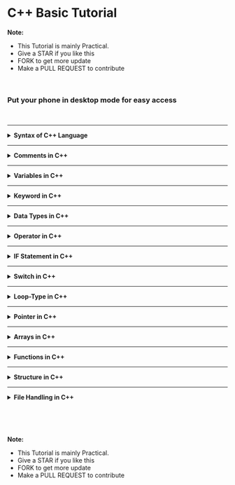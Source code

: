 # C++ Basic Tutorial

**Note:** 
 - This Tutorial is mainly Practical.
 - Give a STAR if you like this 
 - FORK to get more update
 - Make a PULL REQUEST to contribute





<br>

### Put your phone in desktop mode for easy access

<br>



<hr>

<details>
<summary><b> Syntax of C++ Language </b></summary>
<br>
<div align="left">
   <img src="../imgs/C%2B%2B/img1.jpg" height="60%" width="60%">
</div>
<br>

- **iostream**
	1. It stands for input output stream
	2. It is a collection of predefined functions/methods
	3. It is also called library of C++
	
- **include**
	1. To include the header file into the program
	
- **#**
	1. It is called preprocessor
	2. It includes the library of C++ into the program before the execution of program
	
- **conio**
	1. It stands for console input output
	2. It is used to show the output on console window
	
- **void**
	1. It is a keyword 
	2. It indicate that no one value is being returned by the function
	3. If we use another keyword like `int, float, char` etc in place of void then we will use return keyword
	
- **main**
	1. It is the function which is called the entry point of any program
	2. The execution of any program starts from the main function
	3. If in a program there is only one function then it should be main function

- **clrscr**  
	1. It stands for clear screen
	2. It is a predefined function which is used to clear the output screen
	3. It acts like a duster on output screen
	3. It is define in the `conio.h` header file

- **cout**
	1. It is a keyword which is used to print data or information on the output screen
	2. It is always use with insertion operator
	3. `cout` (pronounced "see-out")

- **getch**
	1. It is a predefine function which is used to hold the output screen
	2. It acts like a duster on the output screen
	3. It is define in the `conio.h` header file


- **Remember:**  
	- The compiler ignores white spaces. However, multiple lines makes the code more readable.
	- Every C++ statement ends with a semicolon (;)
  

</details>




<hr>

<details><summary><b>Comments in C++</b></summary>

  - **Definition**
      * Comments can be used to explain C++ code, and to make it more readable. 
      * It can also be used to prevent execution when testing alternative code.
      * Comments can be singled-lined or multi-lined.
 


  1. Single-line comments start with two forward slashes (//).
 
 		```

		 // This is a comment
		cout << "Hello World!";

		 ```
 
  2. Multi-line comments start with /* and ends with */.
 
 		```

 		/* The code below will print the words Hello World!
		to the screen, and it is amazing */
		cout << "Hello World!";

 		```

</details>




<hr>

<details><summary><b>Variables in C++</b></summary>

  - <details><summary><b>Variables</b></summary>

      - **Definition**
     	1. It is a name of storage space which is used to store data
     	2. It's value is changeable
     	3. It always contains last value stored to it
     	4. It's always declare with data type

	  - In C++, there are different types of variables (defined with different keywords), for example:

        * `int` - stores integers (whole numbers), without decimals, such as 123 or -123
        * `double` - stores floating point numbers, with decimals, such as 19.99 or -19.99
        * `char` - stores single characters, such as 'a' or 'B'. Char values are surrounded by single quotes
        * `string` - stores text, such as "Hello World". String values are surrounded by double quotes
        * `bool` - stores values with two states: true or false

      - **Varable Declaration**

		```
			int rollno;
			float marks;
			char grade;
	
		```

		Here:
        - rollno is a variable of type int
        - marks is a variable of type float
        -  grade is a variable of type char

      - **Variable Initialization**

		```
			int rollno=201
			float marks=85.6
			char grade='A'

		```

		Here:
        - 201 is the value of rollno
        - 85.6 is the value of marks
        - A is the value of grade (Character value is always written in single quotes)

      - **Rules to declare a variable**
     	1. The first letter of a variable should be alpha character or underscore(_)
     	2. The first letter of a variable should not be digit
     	3. After first character it may be combination of alpha characters and digits
     	4. Blank space are not allowed in variable name 
     	5. Variable name should not be a keyword 


	 - **To create a variable, specify the type and assign it a value:**

 		`type variableName = value;`
 
 		**Note:** Where `type` is one of C++ types (such as `int`), and `variableName` is the name of the variable (such as x or myName). The equal sign is used to assign values to the variable.
 
 			**Example 1**

			Create a variable called x of type int and assign it the value 15:
			```
			#include <iostream>
			using namespace std;

			int main() {
  				int myNum = 15;
  				cout << myNum;
  				return 0;
			}

			```

	</details>

  - <details><summary><b>Constant in C++</b></summary>

      - **Definition**
        1. An element of program whose value can not be changed at the time of execution of program is called constant
        2. It is also called 'literals'
        3. It may be int, float and char data type

      - **Rules for constructing integer constant**
        1. It must have at least one digit
        2. It must not have a decimal point
        3. It may be positive (+ve) or negative (-ve)
        4. The range of integer constant is between -32768 to +32767
        5. No comma or blank space are allowed in integer constant

      - **Rules for constructing floating constant**
        1. It must have at least one digit
        2. It must not have a decimal point
        3. It may be positive or negative
        4. No comma or blank space are allowed in floating constant


      - **Rules for constructing character constant**
        1. It is a single alpha character, digit, or special symbol
        2. The length of character constant is 1 character
        3. Character constant is enclosed within single quotes (Example: char c='A';)


      - **Use of constant in program**
		There are two way of using constants in the C/C++ program 

        - Using const
        - Using #define


    </details>


  - <details><summary><b>Storage Classes in C++</b></summary>

      - **Definition**
		A storage classes in C++ defines the **scope, lifetime, default initial value** and **storage space** of a variable.

		There are four storage classes in C++:
        1. automatic
        2. static
        3. register
        4. external

        - **automatic:storage class**
          1. Automatic variables are declared inside a function in which they havae to used
          2. When the function is called automatic variables are created and destroy when function is exited
          3. Automatic variables can nt be used outside that function in which its declared. It means w can say that it is private member
          4. Automatic variables are also known as local variable
          5. `auto` keyword is used to declare automatic type variable
   
			<br>
       		<div align="left">
   			<img src="../imgs/C%2B%2B/img6.jpg" height="60%" width="60%">
			</div>
			<br>


        - **Example**
        
			```
			#include<iostream>
			using namespace std;
			int main()
			{
				auto int x=5;
				{
					auto int x=3;
					{
						auto x=1;
						cout<<x<<end1;
					}
					cout<<x<<end1;
				}
				cout<<x<<end1;
			}


			/*
			### Output ###
			1
			3
			5
			*/
			```

			Here the value of innermost x is 1, out of this block value is 3 and out of this block is 5.


		- **static:storage class**
          1. Static variables can be used anywhere in the program inside or outside of a function or block
          2. The value of a static variable exits untill the end of program
          3. The static variable which is declared inside a function is called "internal static variable" and it can not be used outside that function
          4. The static variable which is declared outside a function is called external variable" and it can be used in all the function of that program
   
			<br>
       		<div align="left">
   			<img src="../imgs/C%2B%2B/img7.jpg" height="60%" width="60%">
			</div>
			<br>


        - **Example**
        
			```
			#include<iostream>
			using namespace std;
			void demo()
			{
				static it x=0;
				cout<<x<<end1;
				x++;
			}
			int main()
			{
				Demo(); 	// calling
				Demo();
				Demo();
				Demo();
			}
			


			/*
			### Output ###
			0
			1
			2
			3
			*/
			```

			Here the Demo function is called four times and each time value is incremented by one.


		- **Register:storage class**
          1. register variables is stored in one of the register of system, instead of memory
          2. Value stored in register can be accessed faster than one that is stored in memory
   
			<br>
       		<div align="left">
   			<img src="../imgs/C%2B%2B/img8.jpg" height="60%" width="60%">
			</div>
			<br>


        - **Example**
        
			```
			#include<iostream>
			using namespace std;
			int main()
			{
				register int x,y=20,z=30;
				x=y+z;
				cout<<"Add="<<x
			}
			


			/*
			### Output ###
			Add=50
			*/
			```

			

		- **external:storage class**
          1. Variable that can be used anywhere in the program is called external variable
          2. External storage class does not create a variable, but its inform the compiler of its existence
          3. `extern` keyword is used to declare external variable 


			<br>
       		<div align="left">
   			<img src="../imgs/C%2B%2B/img9.jpg" height="60%" width="60%">
			</div>
			<br>


        - **Example**
        
			```
			#include<iostream>
			using namespace std;
			int x=10; 	// extarnal variable
			int main()
			{
				extern int x=5;
				cout<<x;
			}
			


			/*
			### Output ###
			5
			*/
			```


    </details>

</details>



<hr>

<details><summary><b>Keyword in C++</b></summary>

- **Definition**
	1. The word that has a predefined meaning is called keywords
	2. It's functionality is also predefined
	3. It can not be used as an identifier

- **Keywords in C++ are given below:**

	```
	1. default
	2. float
	3. register
	4. struct
	5. volatile
	6. break
	7. do
	8. for
	9. return
	10. switch
	11. while
	12. case
	13. double
	14. goto
	15. short
	16. typedef
	17. char
	18. else
	19. if
	20. signed
	21. union
	22. const
	23. enum
	24. int
	25. sizeof
	26. unsigned
	27. countinue
	28. extern
	29. long
	30. static
	31. void
	32. auto

	```


</details>




<hr>

<details><summary><b>Data Types in C++</b></summary>

- **Definition**
	1. It is a type of data which is used in the program
	2. There are many predefined data types in C/C++ library like `int,char, float` etc
	
	<br><Br>

	<div align="left">
    <img src="../imgs/C%2B%2B/img2.jpg" height="60%" width="60%">
	</div>
	<br>

- **Integer Type**

	<br>
	<div align="left">
    <img src="../imgs/C%2B%2B/img3.jpg" height="60%" width="60%">
	</div>
	<br>


- **Float Type**

	<br>
	<div align="left">
    <img src="../imgs/C%2B%2B/img4.jpg" height="60%" width="60%">
	</div>
	<br>


- **Character Type**

	<br>
	<div align="left">
    <img src="../imgs/C%2B%2B/img5.jpg" height="60%" width="60%">
	</div>
	<br>


</details>



<hr>

<details><summary><b>Operator in C++</b></summary>

<br>
	<div align="left">
   	<img src="../imgs/C%2B%2B/img10.jpg" height="60%" width="60%">
	</div>
	<br>

- **Operator**
	It is a special symbol which is used to perform logical or mathematical operation on data or variable.

- **operand**
	It is a data or variable on which the operation is to be performed.

- **Types of Operator**
	- Arithmetic Operators
	- Relational Operators
	- Logical Operators
	- Assignment Operators
	- Bitwise Operators
	- Increment/Decrement Operators
	- Conditional Operators
	- Special Operators

<br>


- **Arithmetic Operators**

	<br>
	<div align="left">
    <img src="../imgs/C%2B%2B/img11.jpg" height="60%" width="60%">
	</div>
	<br>

	```
	#include<iostream>
	using namespace std;
	int main()
	{
		int a=5,b=3;
		cout<<(a+b)<<"\n";
		cout<<(a-b)<<"\n";
		cout<<(a*b)<<"\n";
		cout<<(a/b)<<"\n";
		cout<<(a%b)<<"\n"; 	// %(modulus) holds remainder
	}

	/*
	### Output ###
	8
	2
	15
	1
	2
	*/
	```


	<br>

- **Relational Operators**

	<br>
	<div align="left">
    <img src="../imgs/C%2B%2B/img12.jpg" height="60%" width="60%">
	</div>
	<br>


<br>


- **Logical Operators**

	<br>
	<div align="left">
    <img src="../imgs/C%2B%2B/img13.jpg" height="60%" width="60%">
	</div>
	<br>
	
	```
	#include<iostream>
	using namespace std;
	int main()
	{
		int a=10,b=50,c=30;
		if(a>b&&a>c)
		cout<<"a is greater";
		if(b>a&&b>c)
		cout<<"b is greater";
		if(c>a&&c>b)
		cout<<"c is greater";
	}

	/*
	### Output ###
	b is greater
	*/
	```

<br>


- **Assignment Operators**

	<br>
	<div align="left">
    <img src="../imgs/C%2B%2B/img14.jpg" height="60%" width="60%">
	</div>
	<br>


	```
	#include<iostream>
	using namespace std;
	int main()
	{
		int x1=5,y1=3;
		x1+=y1; 	// x1=x1+y1
		cout<<"x1="<<x1<<"\n";

		int x2=5,y2=3;
		x2-=y2; 	// x2=x2-y2
		cout<<"x2="<<x2<<"\n";

		int x3=5,y3=3;
		x3*=y3; 	// x3=x3*y3
		cout<<"x3="<<x3<<"\n";

		int x4=5,y4=3;
		x4/=y4; 	// x4=x4/y4
		cout<<"x4="<<x4<<"\n";

		int x5=5,y5=3;
		x5%=y5; 	// x5=x5%y5
		cout<<"x5="<<x5<<"\n";
	}

	/*
	### Output ###
	x1=8
	x2=2
	x3=15
	x4=1
	x5=2
	*/
	```

<br>


- **Bitwise Operators**

	<br>
	<div align="left">
    <img src="../imgs/C%2B%2B/img15.jpg" height="60%" width="60%">
	</div>
	<br>


	```
	#include<iostream>
	using namespace std;
	int main()
	{
		int a=5,b=3,c; 	// variable declaration
		c=a&b; 	 	// AND operation
		cout<<"a&b="<<c<<"\n";
		c=a|b; 	 	// OR operation
		cout<<"a|b="<<c<<"\n";
		c=a>>2; 	 	// shift right operation
		cout<<"a>>2="<<c<<"\n";
		c=a<<2; 	 	// shift left operation
		cout<<"a<<2="<<c<<"\n";
		
	}

	/*
	### Output ###
	a&b=1
	a|b=7
	a>>2=1
	a<<2=20
	*/
	```


<br>


- **Increment/Decrement Operators**

	<br>
	<div align="left">
    <img src="../imgs/C%2B%2B/img16.jpg" height="60%" width="60%">
	</div>
	<br>


	```
	#include<iostream>
	using namespace std;
	int main()
	{
		int a=5,b=10;
		cout<<++a<<end1;
		cout<<--b;
	}

	/*
	### Output ###
	6
	9
	*/
	```


<br>


- **Conditional Operators**

	<br>
	<div align="left">
    <img src="../imgs/C%2B%2B/img17.jpg" height="60%" width="60%">
	</div>
	<br>


	```
	#include<iostream>
	using namespace std;
	int main()
	{
		int a=10,b=20;
		a>b?
		cout<<"a is greater than b":cout<<"b is greater than a";
	}

	/*
	### Output ###
	b is greater than a
	*/
	```

<br>


- **Special Operators**

	<br>
	<div align="left">
    <img src="../imgs/C%2B%2B/img18.jpg" height="60%" width="60%">
	</div>
	<br>

</details>





<hr>

<details><summary><b>IF Statement in C++</b></summary>

  - <details><summary><b> IF Statement</b></summary>

	  - **Syntax**

		<br>
		<div align="left">
   		<img src="../imgs/C%2B%2B/img19.jpg" height="60%" width="60%">
		</div>
		<br>


		1. If the condition is true its body execute otherwise does not execute
		2. In the case of if in the place of condition always zero and non-zero value is checked. 
		3. In which zero means condition false and non-zero means condition true.


		- **Example**

			```
			#include<iostream>
			#include<conio.h>
			int main()
			{
				// Assign value to the variable 
				int x=50,y=20;
				// checking the condition
				if(x>y)
				{
					cout<<"x is greater than y";
				}
			}


			/*
			### Output ###
			x is greater than y
			*/
			```


		<br>

		<a href="../C%2B%2B%20Basic%20Tutorials/Simple%20Programs/IF%2C%20IF%20ELSE%2C%20NESTED%20IF/If%20Program%20List.md">Click for Practical Program</a>


    </details>

  - <details><summary><b>IF else statement </b></summary>


	   <br>
	   <div align="left">
       <img src="../imgs/C%2B%2B/img20.jpg" height="60%" width="60%">
	   </div>
	   <br>


	  - **Syntax**
		1. If the condition is true, 'if' part is executes and if the conditions is false, 'else' part is execute
		2. In the case of 'if' in the condition always zero and non-zero value is checked 
		3. In which zero means condition false and non-zero means condition true  


		<br>

	  - **Example**


		  ```
		    #include<iostream>
			int main()
			{
				// Assign value to the variable 
				int x=50,y=20;
				// checking the condition
				if(x==y)
				{
					cout<<"x is equal to y";
				}
				else
				{
					cout<<"x is not equal to y";
				}
			}


			/*
			### Output ###
			// In the above program condition is 'false' because te value of x=50 and y=20 and they are not equal, so 'else' part will execute

			x is not equal to y
			*/
		  ```


	<a href="../C%2B%2B%20Basic%20Tutorials/Simple%20Programs/IF%2C%20IF%20ELSE%2C%20NESTED%20IF/If%20Program%20List.md">Click for Practical Program</a>

	</details>

  - <details><summary><b>IF else ladder statement </b></summary>

	   <br>

	   <div align="left">
   	   <img src="../imgs/C%2B%2B/img21.jpg" height="60%" width="60%">
	   </div>
	   <br>

	  - **Syntax**
		1. It is a part of conditional statement that executes only one condition at a time
		2. If all condition are false then 'else' part executes
		3. It executes that condition that becomes first true from the top
		4. In the case of 'if' in the place of condition always zero and non-zero value is checked in which zero means condition 'false' and non-zero means conditon 'true'


		<br>

	  - **Example**


		  ```
		    #include<iostream>
			int main()
			{
				// Assign value to the variable 
				int x=10;
				if(x>5) 	// checking the condition
				{
					cout<<"x is greater than 5";
				}
				else if(x<8) 	// checking the condition
				{
					cout<<"x is less than 8";
				}
				else if(x==10) 	// checking the condition
				{
					cout<<"x is equal to 10";
				}
				else
				{
					cout<<"No one condition is true";
				}
			}


			/*
			### Output ###
			x is greater than 5
			*/
		  ```

		  **Note:** As we can see from the above program, there are three conditions in which first and third condition are true but the it executes only one condition that becomes first true from the above so the output is "x is greater than 5" 


	<a href="../C%2B%2B%20Basic%20Tutorials/Simple%20Programs/IF%2C%20IF%20ELSE%2C%20NESTED%20IF/If%20Program%20List.md">Click for Practical Program</a>
	

	</details>

  - <details><summary><b>Nested IF</b></summary>

	   <br>
	   <div align="left">
       <img src="../imgs/C%2B%2B/img22.jpg" height="60%" width="60%">
	   </div>
	   <br>

	  - **Syntax**

		1. Nested means "one inside another", so one 'if' inside another 'if' is called 'nested if'
		2. In case of 'if' in the place of condition always zero and non-zero value is checked in which zero means condition 'false' and non-zero means condition 'true'
		  

	  - **Example**


		  ```
		    #include<iostream>
			int main()
			{
				// Assign value to the variable 
				int x=10;
				if(x>5) 	// checking the condition
				{
					if(x<15) 	// checking the condition
					{
						cout<<"x is greater than 5 and less than 15";
					}
				}
				
			}


			/*
			### Output ###
			x is greater than 5 and less than 15
			*/
		  ```

		  **Note:** In the above program the outer 'if' condition is 'true', so it's body will execute and the condition of inner 'if' is also 'true', so the output is "x is greater than 5 and less than 15"



		<a href="../C%2B%2B%20Basic%20Tutorials/Simple%20Programs/IF%2C%20IF%20ELSE%2C%20NESTED%20IF/If%20Program%20List.md">Click for Practical Program</a>
	</details>

	

</details>




<hr>

<details><summary><b>Switch in C++</b></summary>

 - **Definition**

	  Switch statement allows us to execute one statement from many statement and that statements are called case.

	  Actually in switch statement, inside the body of switch a number of cases are used and a parameter are passed and from which cas this parameter is matched, executed.  

	<br>
	<div align="left">
    <img src="../imgs/C%2B%2B/img23.jpg" height="60%" width="60%">
	</div>
	<br>

   - **Syntax**

		1. IN the switch statement a value/number is passed in the place of parameter and that case will execute which is equal to the value/number.
		2. If no case matched with parameter then default case will execute. 
		  

   - **Example**


		```
		    #include<iostream>
			int main()
			{
				// Assigning parameter;s value 
				int p=2;
				switch(p)
				{
					case 1:
					cout<<"it is case 1";
					break;
					case 2:
					cout<<"it is case 2";
					break;
					case 3:
					cout<<"it is case 3";
					break;
					default:
					cout<<""no case matched";
				}
				return 0;
				
			}


			/*
			### Output ###
			it is case 2 	// because p=2 so case 2 will execute
			*/
		```



		<a href="../C%2B%2B%20Basic%20Tutorials/Simple%20Programs/SWITCH/Switch%20Program%20List.md">Click for Practical Program</a>





</details>





<hr>

<details><summary><b>Loop-Type in C++</b></summary>


  - <details><summary><b> For Loop</b></summary>

	  - **Definition**

		To run the body continuously until a required condition is fulfilled is called looping.

		When the condition will become 'false' the execution of loop will be stopped.

	  - **Syntax**

		<br>
		<div align="left">
   		<img src="../imgs/C%2B%2B/img24.jpg" height="60%" width="60%">
		</div>
		<br>


		1. In 'for loop' there are three part: initialization, condition and increment/decrement
		2. Initialization part executes only once
		3. All the three part of 'for loop' are optional 


		- **Example**

			```
			#include<iostream>
			int main()
			{
				for(int i=1;i<=10;i++)
				{
					cout<<i<<"\n";
				}
			}


			/*
			### Output ###
			1
			2
			3
			4
			5
			6
			7
			8
			9
			10

			*/
			```

			In the above program, 'i' is a variable which is initialized with 1, condition goes to 10 and it is incremented by 1.

			So the output will be 1 to 10.


		<br>

		<a href="../C%2B%2B%20Basic%20Tutorials/Simple%20Programs/LOOP/FOR%20LOOP/For%20Loop%20Program%20List.md">Click for Practical Program</a>


    </details>

  - <details><summary><b>While Loop </b></summary>

	  - **Definition**
		- To run the body continuously until a required condition is fulfilled is called "looping".
		- It is used to perform looping operation, when the condition will become false the execution of loop will be stopped 


	   <br>
	   <div align="left">
       <img src="../imgs/C++/img25.jpg" height="60%" width="60%">
	   </div>
	   <br>


	  - **Syntax**
		1. Its body will execute until the given condition is true


		<br>

	  - **Example**


		  ```
		    #include<iostream>
			int main()
			{
				
				int i=1;
				while(i<=10)
				{
					cout<<i<<"\n";
					i++;
				}
			}


			/*
			### Output ###
			1
			2
			3
			4
			5
			6
			7
			8
			9
			10

			*/
		  ```

		  In the above program, 'i' is a variable which is initialized with '1', condition goes to 10 and it is incremented by 1 so the output will be 1 to 10. 


	<a href="../C%2B%2B%20Basic%20Tutorials/Simple%20Programs/LOOP/WHILE%20LOOP/While%20Loop%20Program%20List.md">Click for Practical Program</a>

	</details>

  - <details><summary><b>Do While Loop </b></summary>
	  - **Definition**
		- To run the body countinously untill a required condition is fullfill is called "looping".
		- It is used to perform looping operation, when the condition will become false the execution of loop will be stopped 

	   <br>

	   <div align="left">
   	   <img src="../imgs/C++/img26.jpg" height="60%" width="60%">
	   </div>
	   <br>

	  - **Syntax**
		1. Its body will execute until the given condition is true.


		<br>

	  - **Example**


		  ```
		    #include<iostream.h>
			int main()
			{
				int i=1;
				do
				{
					cout<<i<<"\n";
					i++;
				}
				while(i<=10);
			}


			/*
			### Output ###
			1
			2
			3
			4
			5
			6
			7
			8
			9
			10

			*/
		  ```

		  **Note:** In the above program, 'i' is a variable which is initialixed with '1', conditin goes to 10 and it is incremented by 1 so the output will be 1 to 10.


	<a href="../C%2B%2B%20Basic%20Tutorials/Simple%20Programs/LOOP/DO%20WHILE%20LOOP/Do%20While%20Loop%20Program%20List.md">Click for Practical Program</a>
	

	</details>

  - <details><summary><b>Nested Loop</b></summary>

	  - **Definition**
	  	A loop inside another loop is called "nested loop", so one 'for loop' inside another 'for loop' is called "nested loop"

	  - **Syntax**

	   <br>
	   <div align="left">
       <img src="../imgs/C++/img27.jpg" height="60%" width="60%">
	   </div>
	   <br>
		  

	  - **Example**


		  ```
		    #include<iostream.h>
			int main()
			{
				int n;
				cout<<"Enter number upto you want to print prime number\n";
				cin>>n;
				for(int i=2;i<=n;i++)
				{
					int no=i,m=0;
					for(int j=2;j<=no-1;j++)
					{
						if(no%j==0)
						m=1;
					}
					if(m==0)
					cout<<no<<" ";
				}
				
			}


			/*
			### Output ###
			Enter number upto you want to print prime number
			20
			2 3 5 7 11 13 17 19 
			*/
		  ```


		<a href="../C%2B%2B%20Basic%20Tutorials/Simple%20Programs/LOOP/FOR%20LOOP/For%20Loop%20Program%20List.md">Click for Practical Program</a>
	</details>



</details>





<hr>

<details><summary><b>Pointer in C++</b></summary>

  - **Definition**
	1. It is a special type of variable which is used to store the address of another variable
	2. It can store the address of same data types (i.e an integer pointer can store the address of integer variable, character pointer can store the address of character variable and so on)
	3. If we add asterisk(*) symbol with any variable at the time of declaring variable, then this variable is called "pointer variable"
	4. We use ampersand symbol to get the address of variable
	5. * symbol is used to get the value at address which is hold by pointer


	<br>
	<div align="left">
    <img src="../imgs/C++/img28.jpg" height="60%" width="60%">
	</div>
	<br>

  - **Syntax**

	1. Here 'a' is a normal variable
	2. 'p' is a pointer variable because it is associated with * symbol


<br>

  - **Example**

	```

	#include<iostream.h>
	int main()
	{
		int a=10; 	// initializing normal variable
		int *p; 	// declaring pointer variable
		p=&a; 	// address of variable a is assigned to p
		cout<<"value of a="<<a;
		cout<<"address of a="<<&a;
		cout<<"value of p="<<p;
		cout<<"address of p="<<&p;
		cout<<"value of *p="<<*P; 
	}


	/*
	### Output ###
	value of a=10
	address of a=8284
	value of p=8284
	address of p=8288
	value of *p=10

	*/


	```

  - **Output Explanation**
	Assume that the address of variable a is 8284 and address of variable p is 8288, it may be different in your system

	   <br>
	   <div align="left">
       <img src="../imgs/C++/img29.jpg" height="60%" width="60%">
	   </div>
	   <br>


  <a href="../C%2B%2B%20Basic%20Tutorials/Simple%20Programs/POINTER/Pointer%20Program%20List.md">Click for Practical Program</a>


</details>





<hr>

<details><summary><b>Arrays in C++</b></summary>

  - <details><summary><b>Single Dimension Array </b></summary>

	  - **Definition**

		1. It is a collection of data of same data type
		2. It is used to store group of data simultaneously
		3. It can store data of the same data type (i.e an integer array can store only integer value, character array can store only character value and so on)
		4. We can not fetch data from array directly , therefore, we use index point
		5. The indexing of array always start with '0'
		6. Index value is always an integer number
		7. Array may be of any data type like `int,char,float` etc

		<br>

	  - **Syntax**

	    <br>
	    <div align="left">
        <img src="../imgs/C++/img30.jpg" height="60%" width="60%">
	    </div>
	    <br>

		1. Here 'a' is the name of array
		2. 'int' is the data type of array
		3. Size of array is 5 means, we can store maximum of 5 values in this array


	  - **Initialization of array (method 1)**

		<br>
	    <div align="left">
        <img src="../imgs/C++/img31.jpg" height="60%" width="60%">
	    </div>
	    <br>


	  - **Initialization of array (method 2)**

		<br>
	    <div align="left">
        <img src="../imgs/C++/img32.jpg" height="60%" width="60%">
	    </div>
	    <br>

	  - **Printing of array element (method 1)**

		```

		#include<iostream>
		using namespace std;
		int main()
		{
			int a[5]={20,10,80,70,60};
			cout<<"value at a[0]="<<a[0]<<"\n";
			cout<<"value at a[1]="<<a[1]<<"\n";
			cout<<"value at a[2]="<<a[2]<<"\n";
			cout<<"value at a[3]="<<a[3]<<"\n";
			cout<<"value at a[4]="<<a[4]<<"\n";
		}


		/*
		### Output ###
		value at a[0]=20
		value at a[1]=10
		value at a[2]=80
		value at a[3]=70
		value at a[4]=60

		*/

		```


	  - **Printing of array element using loop (method 2)**

		```

		#include<iostream>
		using namespace std;
		int main()
		{
			int a[5]={20,10,80,70,60};
			for(int i=0;i<=4;i++)
			cout<<"value at a["<<i<<"]="<<a[i]<<"\n";
		}


		/*
		### Output ###
		value at a[0]=20
		value at a[1]=10
		value at a[2]=80
		value at a[3]=70
		value at a[4]=60

		*/

		```


	  - **User input in array**

		```

		#include<iostream>
		using namespace std;
		int main()
		{
			int a[5];
			cout<<"Enter element 1=";
			cin>>a[0];
			cout<<"Enter element 2=";
			cin>>a[1];
			cout<<"Enter element 3=";
			cin>>a[2];
			for(int i=0;i<=2;i++)
			cout<<"Value at a["<<i<<"]="<<a[i]<<"\n";
			
		}


		/*
		### Output ###
		Enter element 1=45
		Enter element 2=20
		Enter element 3=60
		value at a[0]=45
		value at a[1]=20
		value at a[2]=60

		*/

		```


	  - **User input in array using loop**

		```

		#include<iostream>
		using namespace std;
		int main()
		{
			int a[5],i;
			for(int i=0;i<=2;i++)
			{
				cout<<"Enter element "<<i+1<<"=";
				cin>>a[i];
			}
			for(int i=0;i<=2;i++)
			cout<<"Value at a["<<i<<"]="<<a[i]<<"\n";
			
		}


		/*
		### Output ###
		Enter element 1=45
		Enter element 2=20
		Enter element 3=60
		value at a[0]=45
		value at a[1]=20
		value at a[2]=60

		*/

		```




		<br>


		<a href="../C%2B%2B%20Basic%20Tutorials/Simple%20Programs/ARRAY/Single%20Dimension%20Array/Array%20Program%20List.md">Click for Practical Program</a>






    </details>

  - <details><summary><b>Double Dimension Array </b></summary>

	  - **Definition**

		1. It is a collection of data of same data type
		2. It is used to store group of data simultaneously
		3. It can store data of the same data type (i.e an integer array can store only integer value, character array can store only character value and so on)
		4. We can not fetch data from array directly , therefore, we use index point
		5. The indexing of array always start with '0'
		6. Index value is always an integer number
		7. Array may be of any data type like `int,char,float` etc


		<br>

	  - **Syntax**

	    <br>
	    <div align="left">
        <img src="../imgs/C++/img33.jpg" height="60%" width="60%">
	    </div>
	    <br>

		1. Here 'a' is the name of array
		2. 'int' is the data type of array
		3. Size of array is 3x3 means, we can store maximum of 9 values in this array


	  - **Initialization of array (method 1)**

		<br>
	    <div align="left">
        <img src="../imgs/C++/img34.jpg" height="60%" width="60%">
	    </div>
	    <br>


	  - **Initialization of array (method 2)**

		<br>
	    <div align="left">
        <img src="../imgs/C++/img35.jpg" height="60%" width="60%">
	    </div>
	    <br>

	  - **Printing of array element (method 1)**

		```

		#include<iostream>
		using namespace std;
		int main()
		{
			int a[3][3]={{10,20,30},{70,80,90},{40,50,60}};
			cout<<"value at a[0][0]="<<a[0][0]<<"\n";
			cout<<"value at a[0][1]="<<a[0][1]<<"\n";
			cout<<"value at a[0][2]="<<a[0][2]<<"\n";
			cout<<"value at a[1][0]="<<a[1][0]<<"\n";
			cout<<"value at a[1][1]="<<a[1][1]<<"\n";
			cout<<"value at a[1][2]="<<a[1][2]<<"\n";
			cout<<"value at a[2][0]="<<a[2][0]<<"\n";
			cout<<"value at a[2][1]="<<a[2][1]<<"\n";
			cout<<"value at a[2][2]="<<a[2][2]<<"\n";
			
		}


		/*
		### Output ###
		value at a[0][0]=10
		value at a[0][1]=20
		value at a[0][2]=30
		value at a[1][0]=70
		value at a[1][1]=80
		value at a[1][2]=90
		value at a[2][0]=40
		value at a[2][1]=50
		value at a[2][2]=60

		*/

		```


	  - **Printing of array element using loop (method 2)**

		```

		#include<iostream>
		using namespace std;
		int main()
		{
			int a[3][3]={{10,20,30},{70,80,90},{40,50,60}};
			for(int i=0;i<=2;i++)
			{
				for(int j=0;j<=2;j++)
				{
					cout<<[i][j]<<" ";
				}
				cout<<"\n";
			}
		}


		/*
		### Output ###
		10 20 30
		70 80 90
		40 50 60

		*/

		```


	  - **User input in array using loop**

		```

		#include<iostream>
		using namespace std;
		int main()
		{
			int a[3][3];
			int i,j;
			cout<<"Enter 9 element one by one\n";
			for(int i=0;i<=2;i++)
			  for(int j=0;j<=2;j++)
			   cin>>a[i][j];
			cout<<"Element is given below\n";
			for(int i=0;i<=2;i++)
			{
				for(int j=0;j<=2;j++)
				{
					cout<<a[i][j]<<" ";
				}
				cout<<'\n";
			}
		}


		/*
		### Output ###
		Enter 9 element one by one
		5
		6
		5
		8
		7
		9
		3
		1
		5
		Element is given below
		5 6 5
		8 7 9
		3 1 5

		*/

		```




		<br>


		<a href="../C%2B%2B%20Basic%20Tutorials/Simple%20Programs/ARRAY/Double%20Dimension%20Array/Array%20Program%20List.md">Click for Practical Program</a>


    </details>





</details>



<hr>

<details><summary><b>Functions in C++</b></summary>

  - <details><summary><b>Function </b></summary>

    - **Definition**
  
	   1. It is a collection of statement that performs a specific task
	   2. It execute when it is called by its name
	   3. A large program is divided into a number of small building block for simplicity and this building block is called function
	   4. We can call a function again and again
	   5. The most important features of function is code reusability
	   6. The C library provides many pre-defined functions 
		<br>

    - **Syntax**

		<br>
	    <div align="left">
        <img src="../imgs/C++/img36.jpg" height="60%" width="60%">
	    </div>
	    <br>


    - **Key point about the function**
  
		- **Function Declaration:** At this stage the function is declared. 
  
		 For example: `void add()`

			
		- **Function Definition:** This is the place where actual code is written to perform the task.

		 For example


		```

			void add()
			{
				int x,y=20,z=30;
				x=y+z;
				cout<<"Add="<<x;
			};

		```

		

		- **Function Calling:** At this stage the function is called.

			For example: `add();`
			


    - **Complete Example**


		```

			#include <iostream>
			using namespace std;
			void add(); 	// function declarartion
			void add() 	// function definition
			{
				int x,y=20,z=30;
				x=y+z;
				cout<<"Add="<<x;
			}
			int main()
			{
				add(); 	// function calling
			}
		
	
		```

	- **Types of Function**

		There are two types of function
  
    	- **Predefined Function**
  
		The function which is predefined in the library is called predefined function. 
		Example:- `printf(), scanf(), clrscr(), getch()` etc


        - **User defined Function**
  
		The function is made by the user is called user defined function.
		Example:- `add(), sub(), multi(). div()` [**Note:**  These are userdefined name, it may different]


	- **Category of User defined Function**
  
		There are four category of user defined function:

  		- Function with no return type and no parameter
        - Function with no return type and with parameter
        - Function with return type and no parameter
        - Function with return type and parameter
  


	- **Function with no return type and no parameter**

		The function in which there is no value returning by that function is called **Function with no return type and no parameter**

		```

		#include<iostream>
		using namespace std;
		void add() 	// function definition
		{
			int x,y=20, z=30;
			x=y+z;
			cout<<"Add="<<x;
		}
		int main()
		{
			add(); 	// function calling
		}


		/*
		### Output ###
		Add=50
		*/

		```

		In the above example there is no parameter and no return type


	- **Function with no return type and with parameter**

		The function in which there is some parameter and there is no value returning by that function is called **Function with no return type and with parameter**


		```

		#include<iostream>
		using namespace std;
		void add(int y,int z) 	// function definition
		{
			int x;
			x=y+z;
			cout<<"Add="<<x;
		}
		int main()
		{
			add(10,20); 	// function calling
		}


		/*
		### Output ###
		Add=30
		*/

		```


		In the above example, there are two parameter of "integer" type namely 'y' and 'z' .

		There at the time of calling two integer value will be passed in which first will assign to y and second will assign to z.


	- **Function with return type and with no parameter**


		The function in which there is no parameter and there is some value returning by that function is called **Function with return type and with no parameter**


		```

		#include<iostream>
		using namespace std;
		void add() 	// function definition
		{
			int x,y=20,z=30;
			x=y+z;
			return x;
		}
		int main()
		{
			int rs=add(); 	// function calling
			cout<<"Add="<<rs; 
		}


		/*
		### Output ###
		Add=50
		*/

		```


		In the above example, there is no parameter but the function will return integer value because there is **int** keyword in the place of return type and return value will assign to variable **rs**.



	- **Function with return type and with parameter**	

		The function in which there is some parameter and there is some value returning by that function is called **Function with return type and with parameter**


		```

		#include<iostream>
		using namespace std;
		void add(int y,int z) 	// function definition
		{
			int x;
			x=y+z;
			return x;
		}
		int main()
		{
			int rs=add(50,30) 	// function calling
			cout<<"Add="<<rs;
		}


		/*
		### Output ###
		Add=80
		*/

		```


		In the above example, there is no parameter but the function will return integer value because there is **int** keyword in the place of return type and returned value will assign to variables **rs**



	- **Calling of Function**

		There are two ways of calling function:

		- Call By Value
		- Call By Reference


	- **Call By Value**

		In this type of calling a function direct value is passed at the time of calling.


		```

		#include<iostream>
		using namespace std;
		void add(int y,int z) 	// function definition
		{
			int x;
			x=y+z;
			cout<<"Add="<<x;
		}
		int main()
		{
			add(10,20); 	// function calling
		}


		/*
		### Output ###
		Add=30
		*/

		```

		In the above example we can see that direct value is passed at the time of calling.


	- **Call By Reference**


		1. In this type of calling a function, the reference of the value is passed at the time of calling
		2. Reference is also called address
		3. When the address of data is passed at the time of calling so it is necessary to use **pointer** in the place of parameter.
		4. For better understanding, see the example below:-


	 
	
		```

		#include<iostream>
		using namespace std;
		void sum(int *p,int *q) 	// function definition
		{
			int result=*p + *q;
			cout<<"Sum="<<result;
		}
		int main()
		{
			int x=10, y=20;
			// reference of variable is get using ampersand(&) operator
			sum(&x,&y); 	// function calling with refrence/address
		}


		/*
		### Output ###
		Add=30
		*/

		```


		In the above example, we can see that **x** and **y** are normal variable and reference of that variables are passed at the time of calling.


	- **Function with default value**

		- In this type of function, the functions contains a number of parameter with some initial value 
			**[for example: `void sum(int x=10,int y=20)`]**
		- At the time of calling if there is no value is passed
			**[for example: `sum();`]** 
			then the default value will be x=10 and y=20, but if value passed 
			**[for example: `sum(5,6);`]** 
			then the value will be x=5 and y=6

		- For better understanding see the example below:


		```

		#include<iostream>
		using namespace std;
		void sum(int x=10,int y=20) 	// function definition
		{
			int result=x + y;
			cout<<"Add="<<result<<"\n";
		}
		int main()
		{
			int x=10, y=20;
			cout<<"Without value\n";
			sum(); 	// function calling without value
			cout<<"With value\n";
			sum(5,6); 	// function calling with value
			
		}


		/*
		### Output ###
		Without value
		Add=30
		With value
		Add=11
		*/

		```



	- **Passing Array to Function**

		In this type of function, there is an array in the place of parameter
		**[for example: `void sum(int ar[5])`]** and its value is passed at the time of calling.


		```

		#include<iostream>
		using namespace std;
		void sum(int ar[5]) 	// function definition
		{
			int s=0;
			for(int i=0;i<5;i++)
			s=s+ar[i];
			cout<<"Total suum of element="<<s;
		}
		int main()
		{
			int x[5]={10,20,50,40,60};
			sum(x); 	// function calling with array
			
		}


		/*
		### Output ###
		Total sum of element=180
		*/

		```

		In the above example, we can see that there is an array **ar[5]** in place of parameter and there as another array **x[5]={10,20,50,40,60}** and it is passed at the time of calling therefore the value of array x will be copied into array ar.


	- **Recursion**


		The process of calling a function by itself is called **Recursion** and the function that calls itself is called **Recursive Function**.


		*Factorial of any Number using recursion <br> Factorial of 5=5*4*3*2*1*


		```

		#include<iostream>
		using namespace std;
		void factorial(int no,int f) 	// function definition
		{
			if(no>=1)
			{
				f=f*no;
				no--;
				factorial(no,f);
			}
			else
			cout<<"Factorial ="<<f;
		}
		int main()
		{
			int n;
			cout<<"Enter any number to find factorial\n";
			cin>>n;
			factorial(n,1); 	// function calling with array
			
		}


		/*
		### Output ###
		Enter any number to find factorial
		6
		Factorial =720
		*/

		```

	
		<a href="/Simple%20Programs/FUNCTION/Function%20Program%20List.md">Click for Practical Program</a>

  	</details>


  - <details><summary><b>String Function</b></summary>

	- **Definition**
  
	   1. Sring is a collection of character
	   2. C does not support string data type. Therefore char data type is used to make string
	   3. String in C is stored in single dimension character array
	   4. There are many predefined string function in C library
	   5. All the string functions are predefined in `string.h` header file


		<br>
	    <div align="left">
        <img src="../imgs/C%2B%2B/img37.jpg" height="60%" width="60%">
	    </div>
	    <br>


    - **strlen(s)**

		```

		#include<iostream.h>
		#include<conio.h>
		#include<string.h>
		int main()
		{
			char name[200]="Easy";
			cout<<strlen(name);
			return 0;
		}


		/*
		### Output ###
		4 	// because there is 4 character in Easy
		*/

		```


		<br><br>

    - **strcpy(s1,s2)**

		```

		#include<iostream.h>
		#include<conio.h>
		#include<string.h>
		int main()
		{
			char name1[200]="Prosper";
			char name2[200]="Nemo";
			strcpy(name1,name2);
			cout<<name1;
			return 0;
		}


		/*
		### Output ###
		Nemo
		*/

		```

		<br><br>

    - **strcmp(s1,s2)**


		```

		#include<iostream.h>
		#include<conio.h>
		#include<string.h>
		int main()
		{
			char s1[200]="Easy";
			char s2[200]="Easy";
			if(strcmp(s1,s2)==0);
			{
				cout<<"string s1 and string s2 are same.";
			}
			else
			{
				cout<<"string s1 and string s2 are not same.";
			}
			return 0;
		}


		/*
		### Output ###
		string s1 and string s2 are same.
		*/

		```

		<br><br>



	- **strcat(s1,s2)**


		```

		#include<iostream.h>
		#include<conio.h>
		#include<string.h>
		int main()
		{
			char s1[200]="Easy";
			char s2[200]="Programming";
			cout<<,strcat(s1,s2);
			return 0;
			
		}


		/*
		### Output ###
		Easy Programming
		*/

		```

		<br><br>


	- **strrev(s)**


		```

		#include<iostream.h>
		#include<conio.h>
		#include<string.h>
		int main()
		{
			char s1[200]="ABCD";
			cout<<,strrev(s);
			return 0;
			
		}


		/*
		### Output ###
		DCBA
		*/

		```

		<br><br>



	- **strupr(s)**


		```

		#include<iostream.h>
		#include<conio.h>
		#include<string.h>
		int main()
		{
			char s[200]="Easy";
			cout<<,strupr(s);
			return 0;
			
		}


		/*
		### Output ###
		EASY
		*/

		```

		<br><br>


	- **strlwr(s)**


		```

		#include<iostream.h>
		#include<conio.h>
		#include<string.h>
		int main()
		{
			char s[200]="Easy";
			cout<<,strlwr(s);
			return 0;
			
		}


		/*
		### Output ###
		easy
		*/

		```

		<br><br>


	


		<a href="/Simple%20Programs/FUNCTION/String%20Program%20List.md">Click for Practical Program</a>
	
  

    </details>

  - <details><summary><b>Math Function</b></summary>
  
    - **Definition**
  
	   1. It is used to perform the mathematical related operation
	   2. There are many predefined math function in C library
	   3. All the math function are predefined in `math.h` header file


		<br>
	    <div align="left">
        <img src="../imgs/C%2B%2B/../C++/img38.jpg" height="60%" width="60%">
		<br>
		<img src="../imgs/C%2B%2B/../C++/img38b.jpg" height="60%" width="60%">
	    </div>
	    <br>



    - **Example:**

		```

		#include<iostream.h>
		#include<conio.h>
		#include<math.h>
		int main()
		{
			float a=2;
			cout<<"sin(2)="<<sin(a)<<"\n";
			cout<<"sin(2)="<<cos(a)<<"\n";
			cout<<"sin(2)="<<tan(a)<<"\n";
			cout<<"sin(2)="<<exp(a)<<"\n"; 	// exponential
			cout<<"sin(2)="<<log(a)<<"\n";	 // natural log
			cout<<"sin(2)="<<log10(a)<<"\n"; 	// log10
			cout<<"sin(2)="<<sqrt(a)<<"\n"; 	// square root
			cout<<"sin(2)="<<cbrt(a)<<"\n"; 	// cube root
			return 0;
		}


		/*
		### Output ###
		sin(2)=0.909
		cos(2)=-0.416
		tan(2)=-2.185
		exp(2)=7.389
		log(2)=0.693
		log10(2)=0.301
		sqrt(4)=2
		cbrt(27)=3
		*/
			

		```

		
    - **floor() function:- It always return minimum round off value**

		

		```

		#include<iostream.h>
		#include<conio.h>
		#include<math.h>
		int main()
		{
			cout<<"sin(2)="<<floor(2.3)<<"\n";
			cout<<"sin(2)="<<floor(2.5)<<"\n";
			cout<<"sin(2)="<<floor(2.8)<<"\n";
			return 0;
		}


		/*
		### Output ###
		2.0
		2.0
		2.0
		*/


		```



	- **ceil() function:- It always return maximum round of value**

		

		```

		#include<iostream.h>
		#include<conio.h>
		#include<math.h>
		int main()
		{
			cout<<"sin(2)="<<ceil(2.3)<<"\n";
			cout<<"sin(2)="<<ceil(2.5)<<"\n";
			cout<<"sin(2)="<<ceil(2.8)<<"\n";
			return 0;
		}


		/*
		### Output ###
		3.0
		3.0
		3.0
		*/
			

		```



	- **round() function**

		

		```

		#include<iostream.h>
		#include<conio.h>
		#include<math.h>
		int main()
		{
			cout<<"sin(2)="<<round(2.3)<<"\n";
			cout<<"sin(2)="<<round(2.5)<<"\n";
			cout<<"sin(2)="<<round(2.8)<<"\n";
			return 0;
		}


		/*
		### Output ###
		2.0
		3.0
		3.0
		*/
			

		```

   
   
   </details>


</details>


<hr>

<details><summary><b>Structure in C++</b></summary>

  - <details><summary><b>Structure </b></summary>

    - **Definition**
  
	   1. It is a collection of data of different data type
	   2. It is a user define data type
	   3. Data can be of `int, char, float, double` etc data type
	   4. We can access the member of structure by making the variable of structure
	   5. `struct` keyword is used to create a structure


    - **Syntax**

		<br>
	    <div align="left">
        <img src="../imgs/C++/img39.jpg" height="60%" width="60%">
	    </div>
	    <br>

    - **Example:**

		```

			struct student
			{
				char name[200];
				int rollno;
				float marks;
			};

		```

		Here: 
    	1. student is the name of structure
    	2. struct is a keyword


    - **Example:- Write a program to store and display the student name, rollno and marks**


		```

			#include <iostream.h>
			#include <string.h>
			struct student
			{
				char name[200];
				int rollno;
				float marks;
			};
			int main()
			{
				struct student student1; 	// declaring structure variable
				strcpy(student1.name,"Nemo");
				student1.rollno=201;
				student1.marks=85.9;
					cout<<"Student Name="<<student1.name<<"\n";
					cout<<"Student Rollno="<<student1.rollno<<"\n";
					cout<<"Student Marks="<<student1.marks<<"\n";
			}
		
	
			### output ###
			Student Name=Nemo
			Student Rollno=201
			Student Marks=85.9

		```


	<a href="/C%2B%2B%20Basic%20Tutorials/Simple%20Programs/STRUCTURE/Structure%20Program%20List.md">Click for Practical Program</a>

  	</details>


  - <details><summary><b>Union</b></summary>

	- **Definition**
  
	   1. It is a collection of data of different data type
	   2. It is a user define data type
	   3. Data can be of `int, char, float, double` etc data type
	   4. We can access the member of union by making the variable of union
	   5. `union` keyword is used to create a union
	   6. **Note:** Union does not support multiple value simultaneously. <br> It can only store one value at a time.


    - **Syntax**

		<br>
	    <div align="left">
        <img src="../imgs/C++/img40.jpg" height="60%" width="60%">
	    </div>
	    <br>


		

    - **Example:**

		```

			union student
			{
				char name[200];
				int rollno;
				float marks;
			};

		```

		Here: 
    	1. student is the name of union
    	2. union is a keyword


    - **Example:- Write a program to store and display the student name, rollno and marks**

		**Note:** 
		- Union will show only one last value correct cause it can store only single value at a time
		- I am writing this program here so you can understand difference b/w structure and union better


		```

			#include <iostream.h>
			#include <string.h>
			union student
			{
				char name[200];
				int rollno;
				float marks;
			};
			int main()
			{
				union student student1; 	// declaring structure variable
				strcpy(student1.name,"Nemo");
				student1.rollno=201;
				student1.marks=85.9;
					cout<<"Student Name="<<student1.name<<"\n";
					cout<<"Student Rollno="<<student1.rollno<<"\n";
					cout<<"Student Marks="<<student1.marks<<"\n";
			}
		
	
			### output ###
			Student Name=garbage value
			Student Rollno=garbage value
			Student Marks=85.9

		```


	<a href="/C%2B%2B%20Basic%20Tutorials/Simple%20Programs/STRUCTURE/Union%20Program%20List.md">Click for Practical Program</a>
	
  

    </details>

  - <details><summary><b>Enumeration</b></summary>
  
    - **Definition**
  
	   1. It is a collection of named integer constant
	   2. It is a user define data type
	   3. `enum` keyword is used to create a enumeration
	   4. **Note:** Union does not support multiple value simultaneously. <br> It can only store one value at a time.


    - **Syntax**

		<br>
	    <div align="left">
        <img src="../imgs/C++/img41.jpg" height="60%" width="60%">
	    </div>
	    <br>

    - **Example:**

		```

			enum week {sunday,monday,tuesday,wednesday,thursday,friday,saturday};

		```

		Here: 
    	1. enum is a keyword
    	2. week is the name of union and its a user defined data type
    	3. sunday,monday,tuesday,wednesday,thursday,friday,saturday are the values of enum


	- **Default numerical value of the member of enum is given below:**

		- Default value of sunday is 0
		- Default value of monday is 1
		- Default value of tuesday is 2
		- Default value of wednesday is 3
		- Default value of thursday is 4
		- Default value of friday is 5
		- Default value of saturday is 6

		for better understanding, see the below example:


    - **Example 1:-**

		

		```

			#include <iostream.h>
			using namespace std;
			enum week {sunday,monday,tuesday,wednesday,thursday,friday,saturday};
			int main()
			{
				enum week obj;
				obj=wednesday;
				cout<<"Value of wenesday"<<obj;
			}
			
	
			### output ###
			Value of wenesday=3
			

		```



	- **Example:- We can also change the default value of member of enum**

		

		```

			#include <iostream.h>
			using namespace std;
			enum week {sunday=20,monday=50,tuesday=18,wednesday=95,thursday=84,friday=60,saturday=55};
			int main()
			{
				enum week obj;
				obj=wednesday;
				cout<<"Value of wenesday"<<obj;
			}
			
	
			### output ###
			Value of wenesday=95
			

		```




	<a href="/C%2B%2B%20Basic%20Tutorials/Simple%20Programs/STRUCTURE/Enumeration%20Program%20List.md">Click for Practical Program</a>
   
   
   
   </details>


</details>





<hr>

<details><summary><b>File Handling in C++</b></summary>


- **Definition**
  

	1. File handling is mechanism to store the output of a program into a file and read from the file on the disk permanently

	2. `fstream` header file is used to perform file operator in C++, this header file provides many classes `(ifstream, ofstream, fstream)` to read from a file and write into a file

	3. **ofstream:** This data type represents the output file stream and is used to create files and to write information to files

	4. **ifstream:** This data type represents the input file stream and is used to read information from files

	5. **fstream:** This data type represents the file stream generally, and has the capabilities of both `ofstream` and `ifstream` which means it can create files, write information to files, and read information from files.






- **Operation on File**


	1. Opening of file
	2. Writing into a file
	3. Appending data into a file
	4. Reading from a file
	5. Closing of file




- **File Opening Modes**
  

	- In C++ File can be open in different mode to perform read and write operation on a file.
	- `open()` function is used to open a file 
	- open functions takes two arguments
	`open(const char *filename, ios::openmode mode);`
	- Different file opening mode is given below:

	    <br>
	    <div align="left">
        <img src="../imgs/C++/img42.jpg" height="60%" width="60%">
	    </div>
	    <br>




<br>

- **Writing into a file**

	```
	#include <iostream>
	#include <fstream>
	using namespace std;
	int main() {
		ofstream ofile; 	// making object of class ofstream
		ofile.open("easy.txt"); 	// open "easy.txt" for writing data

		// write to a file
		ofile << "Nemonet TYP" << end1;
		ofile << "An ISO 9001:2023 Certified Programmer" << end1;
		ofile.close(); 	// close the file
		return 0;
	}

	```


<br>

- **Reading from a file**


	```
	#include <iostream>
	#include <fstream>
	using namespace std;
	int main() 
	{
		char str[100]; 	// Declaring variables to store data from file
		ifstream ifile; 	// making object of class ifstream
		ifile.open("easy.txt"); 	// open "easy.txt" for reading
		cout << "Content of easy.txt file is given below :-"<<end1;

		// while the end of file [ eof() ] is not reached
		while (!ifile.eof()) {
			ifile.getline(str, 100); 	// read a line from file
			cout << str << end1; 	// print the file content
		}
		ifile.cose(); 	// close the file
	}

	```

<br>


- **Example: Count number of alpha characters in a file**
  

	```
	#include <iostream>
	#include <fstream>
	using namespace std;
	int main() 
	{
		ifstream fin("easy.txt");
			char ch;
			int i,alpha=0;
			while(fin)
			{
				fin.get(ch);
				i=ch;
				if((i >=65 && i <=90) || (i >=97 && i <=122))
				alpha++;
			}
			cout<<"\n No. of alpha characters in easy.txt file : "<<alpha;
	}

	/* 
	easy.txt must exist in your system
	*/

	```

<br>

- **Example: Count number of digits in a file**
  

	```
	#include <iostream>
	#include <fstream>
	using namespace std;
	int main() 
	{
		ifstream fin("easy.txt");
			char ch;
			int i,digit=0;
			while(fin)
			{
				fin.get(ch);
				i=ch;
				if(i >=48 && i <=57)
				dgit++;
			}
			cout<<"\n No. of digits in easy.txt file : "<<digit;
	}

	/* 
	easy.txt must exist in your system
	*/

	```

<br>

- **Example: Count number of special symbol in a file**
  

	```
	#include <iostream>
	#include <fstream>
	using namespace std;
	int main() 
	{
		ifstream fin("easy.txt");
			char ch;
			int i,ss=0;
			while(fin)
			{
				fin.get(ch);
				i=ch;
				if((i >=65 && i <=90) || (i >=97 && i <=122))
				{}
				else if(i >=48 && i <=57)
				{}
				else
				ss++;
			}
			cout<<"\n No. of special symbol in easy.txt file : "<<ss;
	}

	/* 
	easy.txt must exist in your system
	*/

	```

<br>


- **Example: Count number of space in a file**
  

	```
	#include <iostream>
	#include <fstream>
	using namespace std;
	int main() 
	{
		ifstream fin("easy.txt");
			char ch;
			int i,space=0;
			while(fin)
			{
				fin.get(ch);
				i=ch;
				if(ch=='')
				space++;
			}
			cout<<"\n No. of space in easy.txt file : "<<space;
	}

	/* 
	easy.txt must exist in your system
	*/

	```

</details>


<br><br><br>



**Note:** 
 - This Tutorial is mainly Practical.
 - Give a STAR if you like this 
 - FORK to get more update
 - Make a PULL REQUEST to contribute









